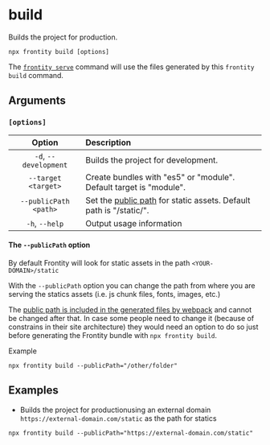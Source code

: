 # build

Builds the project for production.

```text
npx frontity build [options]
```

The [`frontity serve`]() command will use the files generated by this `frontity build` command.

## Arguments

### **`[options]`**

| Option | Description |
| :---: | :--- |
| `-d`, `--development` | Builds the project for development. |
| `--target <target>` | Create bundles with "es5" or "module". Default target is "module". |
| `--publicPath <path>` | Set the [public path](https://webpack.js.org/guides/public-path/) for static assets. Default path is "/static/". |
| `-h`, `--help` | Output usage information |

#### The `--publicPath` option

By default Frontity will look for static assets in the path `<YOUR-DOMAIN>/static`

With the `--publicPath` option you can change the path from where you are serving the statics assets \(i.e. js chunk files, fonts, images, etc.\)

The [public path is included in the generated files by webpack](https://webpack.js.org/guides/public-path/) and cannot be changed after that. In case some people need to change it \(because of constrains in their site architecture\) they would need an option to do so just before generating the Frontity bundle with `npx frontity build`.

Example

```text
npx frontity build --publicPath="/other/folder"
```

## Examples

* Builds the project for productionusing an external domain `https://external-domain.com/static` as the path for statics

```text
npx frontity build --publicPath="https://external-domain.com/static"
```

